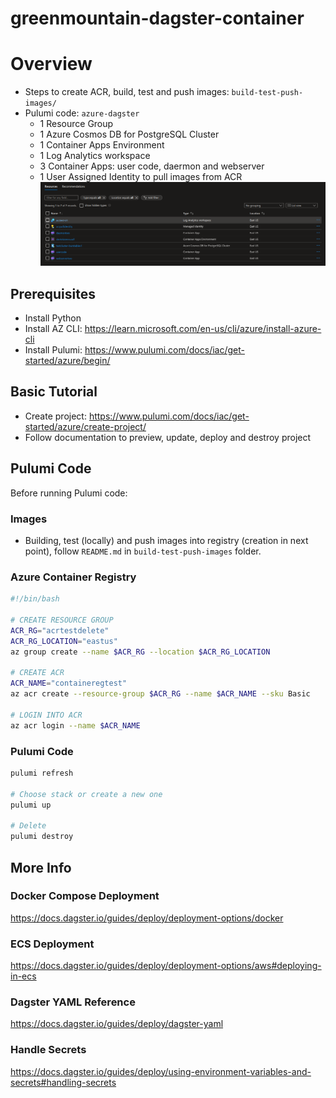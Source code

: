 # greenmountain-dagster-container

# Overview
* Steps to create ACR, build, test and push images: `build-test-push-images/`
* Pulumi code: `azure-dagster`
    - 1 Resource Group
    - 1 Azure Cosmos DB for PostgreSQL Cluster
    - 1 Container Apps Environment
    - 1 Log Analytics workspace
    - 3 Container Apps: user code, daermon and webserver
    - 1 User Assigned Identity to pull images from ACR
    ![IMAGE](/assets/02.resources.png)

## Prerequisites
- Install Python 
- Install AZ CLI: https://learn.microsoft.com/en-us/cli/azure/install-azure-cli
- Install Pulumi: https://www.pulumi.com/docs/iac/get-started/azure/begin/

## Basic Tutorial
- Create project: https://www.pulumi.com/docs/iac/get-started/azure/create-project/
- Follow documentation to preview, update, deploy and destroy project

## Pulumi Code
Before running Pulumi code:
### Images
- Building, test (locally) and push images into registry (creation in next point), follow `README.md` in `build-test-push-images` folder.
### Azure Container Registry
```bash
#!/bin/bash

# CREATE RESOURCE GROUP
ACR_RG="acrtestdelete"
ACR_RG_LOCATION="eastus"
az group create --name $ACR_RG --location $ACR_RG_LOCATION

# CREATE ACR
ACR_NAME="containeregtest"
az acr create --resource-group $ACR_RG --name $ACR_NAME --sku Basic

# LOGIN INTO ACR
az acr login --name $ACR_NAME
```

### Pulumi Code
```bash
pulumi refresh

# Choose stack or create a new one
pulumi up

# Delete
pulumi destroy
```

## More Info
### Docker Compose Deployment
https://docs.dagster.io/guides/deploy/deployment-options/docker
### ECS Deployment
https://docs.dagster.io/guides/deploy/deployment-options/aws#deploying-in-ecs
### Dagster YAML Reference
https://docs.dagster.io/guides/deploy/dagster-yaml
### Handle Secrets
https://docs.dagster.io/guides/deploy/using-environment-variables-and-secrets#handling-secrets
